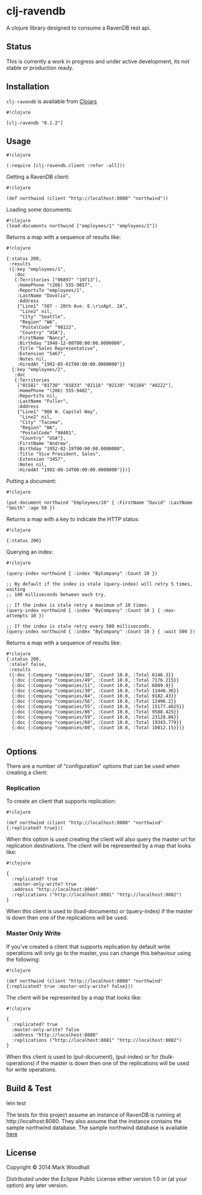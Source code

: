 # clj-ravendb

A clojure library designed to consume a RavenDB rest api. 

## Status

This is currently a work in progress and under active development, its not stable or production ready.  

## Installation


```clj-ravendb``` is available from [Clojars](https://clojars.org/clj-ravendb)



```
#!clojure

[clj-ravendb "0.1.2"]

```

## Usage

```
#!clojure

(:require [clj-ravendb.client :refer :all]))

```

Getting a RavenDB client:

```
#!clojure

(def northwind (client "http://localhost:8080" "northwind"))

```

Loading some documents:

```
#!clojure
(load-documents northwind ["employees/1" "employees/2"])

```

Returns a map with a sequence of results like:

```
#!clojure

{:status 200,
 :results
 ({:key "employees/1",
   :doc
   {:Territories ["06897" "19713"],
    :HomePhone "(206) 555-9857",
    :ReportsTo "employees/1",
    :LastName "Davolio",
    :Address
    {"Line1" "507 - 20th Ave. E.\r\nApt. 2A",
     "Line2" nil,
     "City" "Seattle",
     "Region" "WA",
     "PostalCode" "98122",
     "Country" "USA"},
    :FirstName "Nancy",
    :Birthday "1948-12-08T00:00:00.0000000",
    :Title "Sales Representative",
    :Extension "5467",
    :Notes nil,
    :HiredAt "1992-05-01T00:00:00.0000000"}}
  {:key "employees/2",
   :doc
   {:Territories
    ["01581" "01730" "01833" "02116" "02139" "02184" "40222"],
    :HomePhone "(206) 555-9482",
    :ReportsTo nil,
    :LastName "Fuller",
    :Address
    {"Line1" "908 W. Capital Way",
     "Line2" nil,
     "City" "Tacoma",
     "Region" "WA",
     "PostalCode" "98401",
     "Country" "USA"},
    :FirstName "Andrew",
    :Birthday "1952-02-19T00:00:00.0000000",
    :Title "Vice President, Sales",
    :Extension "3457",
    :Notes nil,
    :HiredAt "1992-08-14T00:00:00.0000000"}})}
```

Putting a document:

```
#!clojure

(put-document northwind "Employees/10" { :FirstName "David" :LastName "Smith" :age 50 })

```

Returns a map with a key to indicate the HTTP status:

```
#!clojure 

{:status 200}

```

Querying an index:

```
#!clojure

(query-index northwind { :index "ByCompany" :Count 10 })

;; By default if the index is stale (query-index) will retry 5 times, waiting
;; 100 milliseconds between each try.

;; If the index is stale retry a maximum of 10 times.
(query-index northwind { :index "ByCompany" :Count 10 } { :max-attempts 10 })

;; If the index is stale retry every 500 milliseconds.
(query-index northwind { :index "ByCompany" :Count 10 } { :wait 500 })

```

Returns a map with a sequence of results like:

```
#!clojure
{:status 200,
 :stale? false,
 :results
 ({:doc {:Company "companies/38", :Count 10.0, :Total 6146.3}}
  {:doc {:Company "companies/49", :Count 10.0, :Total 7176.215}}
  {:doc {:Company "companies/11", :Count 10.0, :Total 6089.9}}
  {:doc {:Company "companies/30", :Count 10.0, :Total 11446.36}}
  {:doc {:Company "companies/84", :Count 10.0, :Total 9182.43}}
  {:doc {:Company "companies/56", :Count 10.0, :Total 12496.2}}
  {:doc {:Company "companies/55", :Count 10.0, :Total 15177.4625}}
  {:doc {:Company "companies/86", :Count 10.0, :Total 9588.425}}
  {:doc {:Company "companies/59", :Count 10.0, :Total 23128.86}}
  {:doc {:Company "companies/68", :Count 10.0, :Total 19343.779}}
  {:doc {:Company "companies/80", :Count 10.0, :Total 10812.15}})}
   
```

## Options

There are a number of "configuration" options that can be used when creating a client: 

###  Replication

To create an client that supports replication:

```
#!clojure

(def northwind (client "http://localhost:8080" "northwind" {:replicated? true}))

```

When this option is used creating the client will also query the master url for replication destinations. The client will be represented by a map that looks like:

```
#!clojure

{
  :replicated? true
  :master-only-write? true
  :address "http://localhost:8080"
  :replications ("http://localhost:8081" "http://localhost:8082")
}

```

When this client is used to (load-documents) or (query-index) if the master is down then one of the replications will be used.

###  Master Only Write

If you've created a client that supports replication by default write operations will only go to the master, you can change this behaviour using the following:

```
#!clojure

(def northwind (client "http://localhost:8080" "northwind" {:replicated? true :master-only-write? false}))

```

The client will be represented by a map that looks like:

```
#!clojure

{
  :replicated? true
  :master-only-write? false
  :address "http://localhost:8080"
  :replications ("http://localhost:8081" "http://localhost:8082")
}

```

When this client is used to (put-document), (put-index) or for (bulk-operations) if the master is down then one of the replications will be used for write operations.

## Build & Test

lein test

The tests for this project assume an instance of RavenDB is running at http://localhost:8080. They also assume that the instance contains the sample northwind database. The sample northwind database is available [here](https://github.com/ayende/ravendb/blob/2.5/Raven.Studio/Assets/EmbeddedData/Northwind.dump)

## License

Copyright © 2014 Mark Woodhall

Distributed under the Eclipse Public License either version 1.0 or (at
your option) any later version.